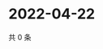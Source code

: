 # 2022-04-22

共 0 条

<!-- BEGIN WEIBO -->
<!-- 最后更新时间 Fri Apr 22 2022 15:15:57 GMT+0800 (China Standard Time) -->

<!-- END WEIBO -->
